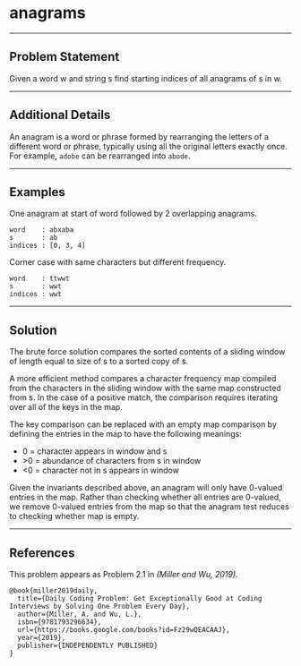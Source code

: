 # anagrams

---
## Problem Statement
Given a word w and string s find starting indices of all anagrams of s in w.

---
## Additional Details
An anagram is a word or phrase formed by rearranging the letters of a different
word or phrase, typically using all the original letters exactly once. For
example, `adobe` can be rearranged into `abode`.

---
## Examples
One anagram at start of word followed by 2 overlapping anagrams.
```
word    : abxaba
s       : ab
indices : [0, 3, 4]
```

Corner case with same characters but different frequency.
```
word    : ttwwt
s       : wwt
indices : wwt
```

---
## Solution
The brute force solution compares the sorted contents of a sliding window of
length equal to size of s to a sorted copy of s.

A more efficient method compares a character frequency map compiled from the
characters in the sliding window with the same map constructed from s.  In the
case of a positive match, the comparison requires iterating over all of the
keys in the map.

The key comparison can be replaced with an empty map comparison by defining
the entries in the map to have the following meanings:
* 0  = character appears in window and s
* &gt;0 = abundance of characters from s in window
* &lt;0 = character not in s appears in window

Given the invariants described above, an anagram will only have 0-valued
entries in the map.  Rather than checking whether all entries are 0-valued,
we remove 0-valued entries from the map so that the anagram test reduces to
checking whether map is empty.

---
## References

This problem appears as Problem 2.1 in
<cite data-cite="miller2019daily">(Miller and Wu, 2019)</cite>.

```
@book{miller2019daily,
  title={Daily Coding Problem: Get Exceptionally Good at Coding Interviews by Solving One Problem Every Day},
  author={Miller, A. and Wu, L.},
  isbn={9781793296634},
  url={https://books.google.com/books?id=Fz29wQEACAAJ},
  year={2019},
  publisher={INDEPENDENTLY PUBLISHED}
}
```

